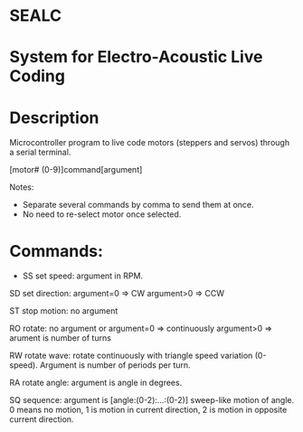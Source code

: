 # SEALC
# System for Electro-Acoustic Live Coding

# Description
Microcontroller program to live code motors (steppers and servos) through a serial terminal.

[motor# (0-9)]command[argument]

Notes:
- Separate several commands by comma to send them at once.
- No need to re-select motor once selected.

# Commands:
- SS set speed: argument in RPM.

SD set direction:
argument=0 => CW
argument>0 => CCW

ST stop motion:
no argument

RO rotate:
no argument or argument=0 => continuously
argument>0 => arument is number of turns

RW rotate wave:
rotate continuously with triangle speed variation (0-speed). Argument is number of periods per turn.

RA rotate angle:
argument is angle in degrees.

SQ sequence:
argument is [angle:(0-2):...:(0-2)]
sweep-like motion of angle. 0 means no motion, 1 is motion in current direction, 2 is motion in opposite current direction.


